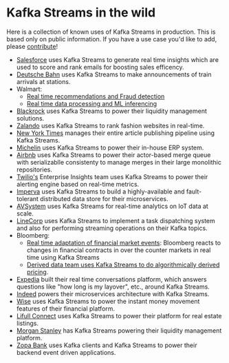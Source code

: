 # Kafka Streams in the wild 

Here is a collection of known uses of Kafka Streams in production. This is based only on public information. If you have a use case you'd like to add, please [contribute](CONTRIBUTING.md)!

* [Salesforce](https://engineering.salesforce.com/real-time-einstein-insights-using-kafka-streams-ca94008c2c6f/) uses Kafka Streams to generate real time insights which are used to score and rank emails for boosting sales efficency.
* [Deutsche Bahn](https://www.infoq.com/news/2020/01/kafka-event-stream-deutsche-bahn/) uses Kafka Streams to make announcements of train arrivals at stations.
* Walmart:
  * [Real time recommendations and Fraud detection](https://www.slideshare.net/ConfluentInc/kafka-streams-at-scale-deepak-goyal-walmart-labs-kafka-summit-london-2019)
  * [Real time data processing and ML inferencing](https://www.slideshare.net/kafkazone/real-time-data-processing-and-model-inferncing-platform-with-kafka-streams-navinder-singh-walmart)
* [Blackrock](https://engineering.blackrock.com/delivering-eventual-consistency-with-kafka-streams-c013a217b9b9) uses Kafka Streams to power their liquidity management solutions.
* [Zalando](https://engineering.zalando.com/posts/2017/11/real-time-ranking-kafka.html) uses Kafka Streams to rank fashion websites in real-time.
* [New York Times](https://www.confluent.io/blog/publishing-apache-kafka-new-york-times/) manages their entire article publishing pipeline using Kafka Streams.
* [Michelin](https://blogit.michelin.io/kstreamplify/) uses Kafka Streams to power their in-house ERP system.
* [Airbnb](https://www.confluent.io/de-de/events/kafka-summit-london-2022/evergreen-building-airbnbs-merge-queue-with-kafka-streams/) uses Kafka Streams to power their actor-based merge queue with serializablle consistenty to manage merges in their large monolithic repositories.
* [Twilio's](https://www.twilio.com/blog/kafka-streams-near-real-time) Enterprise Insights team uses Kafka Streams to power their alerting engine based on real-time metrics.
* [Imperva](https://www.imperva.com/blog/not-just-for-processing-how-kafka-streams-as-a-distributed-database-boosted-our-reliability-and-reduced-maintenance/) uses Kafka Streams to build a highly-available and fault-tolerant distributed data store for their microservices.
* [AVSystem](https://www.avsystem.com/blog/csp/large-scale-data-monitoring-with-kafka-streams/) uses Kafka Streams for real-time analytics on IoT data at scale.
* [LineCorp](https://engineering.linecorp.com/en/blog/applying-kafka-streams-for-internal-message-delivery-pipeline) uses Kafka Streams to implement a task dispatching system and also for performing streaming operations on their Kafka topics.
* Bloomberg:
  * [Real time adaptation of financial market events](https://www.confluent.io/events/kafka-summit-americas-2021/real-time-adaptation-of-financial-market-events-with-kafka/): Bloomberg reacts to changes in financial contracts in over the counter markets in real time using Kafka Streams
  * [Derived data team uses Kafka Streams to do algorithmically derived pricing](https://www.confluent.io/resources/kafka-summit-2020/replaying-kstreams-apps-using-state-snapshots/).
* [Expedia](https://www.confluent.io/resources/kafka-summit-2020/launching-the-expedia-conversations-platform-from-zero-to-production-in-four-months/) built their real time conversations platform, which answers questions like "how long is my layover", etc., around Kafka Streams.
* [Indeed](https://www.slideshare.net/HostedbyConfluent/from-monoliths-to-microservices-a-journey-with-confluent-with-gayathri-veale-current-2022) powers their microservices architecture with Kafka Streams.
* [Wise](https://www.confluent.io/fr-fr/events/kafka-summit-london-2023/streaming-infrastructure-at-wise/) uses Kafka Streams to power the instant money movement features of their financial platform.
* [Lifull Connect](https://www.confluent.io/events/kafka-summit-london-2023/lessons-learned-scaling-stateful-kafka-streams-topologies/) uses Kafka Streams to power their platform for real estate listings.
* [Morgan Stanley](https://www.confluent.io/events/kafka-summit-london-2023/consistent-high-throughput-real-time-calculation-engines-using-kafka-streams/) has Kafka Streams powering their liquidity management platform. 
* [Zopa Bank](https://www.confluent.io/events/kafka-summit-london-2023/highly-available-kafka-consumers-and-kafka-streams-on-kubernetes/) uses Kafka clients and Kafka Streams to power their backend event driven applications.
